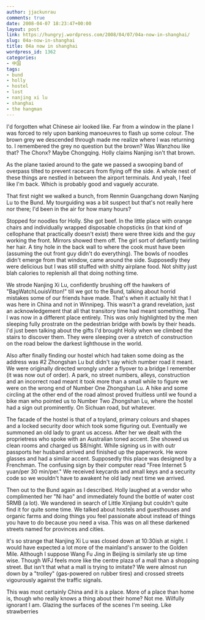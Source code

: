 ```yaml
---
author: jjackunrau
comments: true
date: 2008-04-07 18:23:47+00:00
layout: post
link: https://hungryj.wordpress.com/2008/04/07/04a-now-in-shanghai/
slug: 04a-now-in-shanghai
title: 04a now in shanghai
wordpress_id: 1362
categories:
- 中国
tags:
- bund
- holly
- hostel
- lost
- nanjing xi lu
- shanghai
- the hangman
---
```


I'd forgotten what Chinese air looked like. Far from a window in the plane I was forced to rely upon banking manoeuvres to flash up some colour. The brown grey we descended through made me realize where I was returning to. I remembered the grey no question but the brown? Was Wanzhou like that? The Chonx? Maybe Chongqing. Holly claims Nanjing isn't that brown.

As the plane taxied around to the gate we passed a swooping band of overpass tilted to prevent racecars from flying off the side. A whole nest of these things are nestled in between the airport terminals. And yeah, I feel like I'm back. Which is probably good and vaguely accurate.

That first night we walked a bunch, from Renmin Guangchang down Nanjing Lu to the Bund. My tourguiding was a bit suspect but that's not really here nor there; I'd been in the air for how many hours? 

Stopped for noodles for Holly. She got beef. In the little place with orange chairs and individually wrapped disposable chopsticks (in that kind of cellophane that practically doesn't exist) there were three kids and the guy working the front. Mirrors showed them off. The girl sort of defiantly twirling her hair. A tiny hole in the back wall to where the cook must have been (assuming the out front guy didn't do everything). The bowls of noodles didn't emerge from that window, came around the side. Supposedly they were delicious but I was still stuffed with shitty airplane food. Not shitty just blah calories to replenish all that doing nothing time.

We strode Nanjing Xi Lu, confidently brushing off the hawkers of "BagWatchLouisVitton!" till we got to the Bund, talking about horrid mistakes some of our friends have made. That's when it actually hit that I was here in China and not in Winnipeg. This wasn't a grand revelation, just an acknowledgement that all that transitory time had meant something. That I was now in a different place entirely. This was only highlighted by the men sleeping fully prostrate on the pedestrian bridge with bowls by their heads. I'd just been talking about the gifts I'd brought Holly when we climbed the stairs to discover them. They were sleeping over a stretch of construction on the road below the darkest lighthouse in the world. 

Also after finally finding our hostel which had taken some doing as the address was #2 Zhongshan Lu but didn't say which number road it meant. We were originally directed wrongly under a flyover to a bridge I remember (it was now out of order). A park, no street numbers, alleys, construction and an incorrect road meant it took more than a small while to figure we were on the wrong end of Number One Zhongshan Lu. A hike and some circling at the other end of the road almost proved fruitless until we found a bike man who pointed us to Number Two Zhongshan Lu, where the hostel had a sign out prominently. On Sichuan road, but whatever.

The facade of the hostel is that of a toyland, primary colours and shapes and a locked security door which took some figuring out. Eventually we summoned an old lady to grant us access. After her we dealt with the proprietress who spoke with an Australian toned accent. She showed us clean rooms and charged us $8/night. While signing us in with outr passports her husband arrived and finished up the paperwork. He wore glasses and had a similar accent. Supposedly this place was designed by a Frenchman. The confusing sign by their computer read "Free Internet 5 yuan/per 30 min/per." We received keycards and amall keys and a security code so we wouldn't have to awakent he old lady next time we arrived.

Then out to the Bund again as I described. Holly laughed at a vendor who complimented her "Ni hao" and immediately found the bottle of water cost 5RMB (a lot). We wandered in search of Little Xinjiang but couldn't quite find it for quite some time. We talked about hostels and guesthouses and organic farms and doing things you feel passionate about instead of things you have to do because you need a visa. This was on all these darkened streets named for provinces and cities.

It's so strange that Nanjing Xi Lu was closed down at 10:30ish at night. I would have expected a lot more of the mainland's answer to the Golden Mile. Although I suppose Wang Fu Jing in Beijing is similarly ste up time wise. Though WFJ feels more like the centre plaza of a mall than a shopping street. But isn't that what a mall is trying to imitate? We were almost run down by a "trolley" (gas-powered on rubber tires) and crossed streets vigourously against the traffic signals.

This was most certainly China and it is a place. More of a place than home is, though who really knows a thing about their home? Not me. Wilfully ignorant I am. Glazing the surfaces of the scenes I'm seeing. Like strawberries
